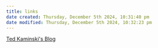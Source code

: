 ```yaml
---
title: links
date created: Thursday, December 5th 2024, 10:31:40 pm
date modified: Thursday, December 5th 2024, 10:32:23 pm
---
```

[Ted Kaminski's Blog](https://www.tedinski.com/archive/)